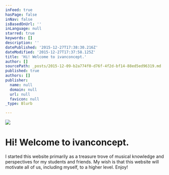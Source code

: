 ```yaml
---
inFeed: true
hasPage: false
inNav: false
isBasedOnUrl: ''
inLanguage: null
starred: true
keywords: []
description: ''
datePublished: '2015-12-27T17:38:30.216Z'
dateModified: '2015-12-27T17:37:58.125Z'
title: 'Hi! Welcome to ivanconcept.'
author: []
sourcePath: _posts/2015-12-09-b2a774f0-d76f-4f2d-bf14-88ed5ed96319.md
published: true
authors: []
publisher:
  name: null
  domain: null
  url: null
  favicon: null
_type: Blurb

---
```

![](https://the-grid-user-content.s3-us-west-2.amazonaws.com/b0b7a4ea-e0b8-4edd-99ac-4d9fe30250c1.jpg)

# Hi! Welcome to ivanconcept.

I started this website primarily as a treasure trove of musical knowledge and perspectives for my students and friends. My wish is that this website will motivate all of us, including myself, to a higher level. Enjoy!
